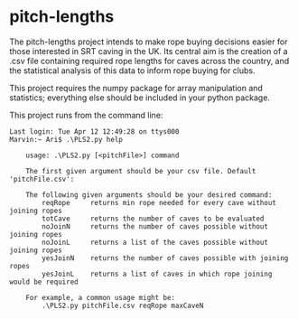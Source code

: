 # pitch-lengths
The pitch-lengths project intends to make rope buying decisions easier for those interested in SRT caving in the UK. Its central aim is the creation of a .csv file containing required rope lengths for caves across the country, and the statistical analysis of this data to inform rope buying for clubs.

This project requires the numpy package for array manipulation and statistics; everything else should be included in your python package.

This project runs from the command line:

    Last login: Tue Apr 12 12:49:28 on ttys000
    Marvin:~ Ari$ .\PLS2.py help
    
        usage: .\PLS2.py [<pitchFile>] command
        
        The first given argument should be your csv file. Default 'pitchFile.csv':
            
        The following given arguments should be your desired command:
            reqRope     returns min rope needed for every cave without joining ropes
            totCave     returns the number of caves to be evaluated
            noJoinN     returns the number of caves possible without joining ropes
            noJoinL     returns a list of the caves possible without joining ropes
            yesJoinN    returns the number of caves possible with joining ropes
            yesJoinL    returns a list of caves in which rope joining would be required
            
        For example, a common usage might be:
            .\PLS2.py pitchFile.csv reqRope maxCaveN